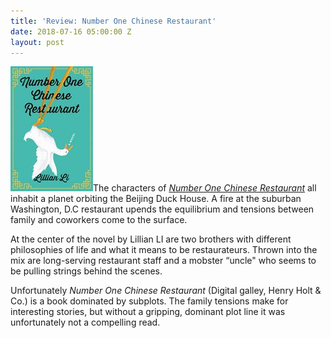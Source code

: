 ```yaml
---
title: 'Review: Number One Chinese Restaurant'
date: 2018-07-16 05:00:00 Z
layout: post
---
```


![](/assets/images/51Ui8A58ZFL-132x200.jpg)The characters of _[Number One Chinese Restaurant](https://amzn.to/2uu4qoQ)_ all inhabit a planet orbiting the Beijing Duck House. A fire at the suburban Washington, D.C restaurant upends the equilibrium and tensions between family and coworkers come to the surface.

At the center of the novel by Lillian LI are two brothers with different philosophies of life and what it means to be restaurateurs. Thrown into the mix are long-serving restaurant staff and a mobster “uncle" who seems to be pulling strings behind the scenes.

Unfortunately _Number One Chinese Restaurant_ (Digital galley, Henry Holt & Co.) is a book dominated by subplots. The family tensions make for interesting stories, but without a gripping, dominant plot line it was unfortunately not a compelling read.

